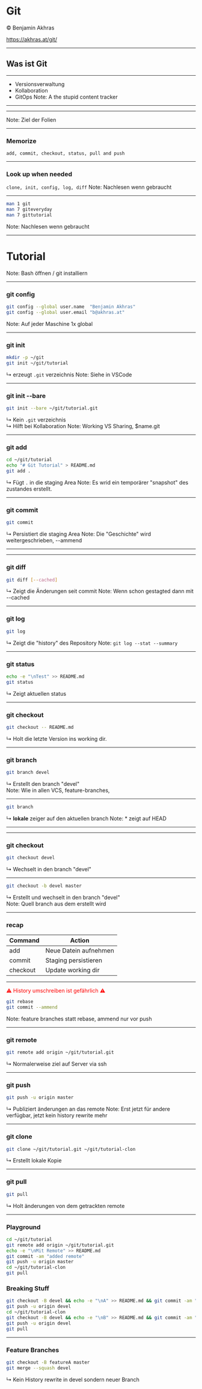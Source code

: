 # Git

© Benjamin Akhras

https://akhras.at/git/

---

## Was ist Git

----

* Versionsverwaltung
* Kollaboration
* GitOps
Note: A the stupid content tracker

----

<!-- .slide: data-background-image="static/git_lc.png" data-background-size="contain" -->

---


<!-- .slide: data-background-image="static/git1.jpg" data-background-size="contain" -->
Note: Ziel der Folien

---

### Memorize

`add, commit, checkout, status, pull and push`

---

### Look up when needed

`clone, init, config, log, diff`
Note: Nachlesen wenn gebraucht

----

```bash
man 1 git
man 7 giteveryday
man 7 gittutorial
```
Note: Nachlesen wenn gebraucht

---

# Tutorial
Note: Bash öffnen / git installiern

---

### git config

```bash
git config --global user.name  "Benjamin Akhras"
git config --global user.email "b@akhras.at"
```
Note: Auf jeder Maschine 1x global

---

### git init

```bash
mkdir -p ~/git
git init ~/git/tutorial
```
↳ erzeugt `.git` verzeichnis
Note: Siehe in VSCode

----

### git init --bare

```bash
git init --bare ~/git/tutorial.git
```
↳ Kein `.git` verzeichnis  
↳ Hilft bei Kollaboration
Note: Working VS Sharing, $name.git

---

### git add

```bash
cd ~/git/tutorial
echo "# Git Tutorial" > README.md
git add .
```
↳ Fügt `.` in die staging Area
Note: Es wrid ein temporärer "snapshot" des zustandes erstellt.

---

### git commit

```bash
git commit
```
↳ Persistiert die staging Area
Note: Die "Geschichte" wird weitergeschrieben, --ammend

----

<!-- .slide: data-background-image="static/git3.jpg" data-background-size="contain" -->

---

### git diff

```bash
git diff [--cached]
```
↳ Zeigt die Änderungen seit commit
Note: Wenn schon gestagted dann mit --cached

----

### git log

```bash
git log
```
↳ Zeigt die "history" des Repository
Note: `git log --stat --summary`

---

### git status

```bash
echo -e "\nTest" >> README.md
git status
```
↳ Zeigt aktuellen status

----

### git checkout

```bash
git checkout -- README.md
```
↳ Holt die letzte Version ins working dir.

---

### git branch

```bash
git branch devel
```
↳ Erstellt den branch "devel"  
Note: Wie in allen VCS, feature-branches, 

----

```bash
git branch
```
↳  __lokale__ zeiger auf den aktuellen branch
Note: * zeigt auf HEAD

----

<!-- .slide: data-background-image="static/checkout-master.png" data-background-size="contain" -->

---

### git checkout

```bash
git checkout devel
```
↳ Wechselt in den branch "devel"  

----

```bash
git checkout -b devel master
```
↳ Erstellt und wechselt in den branch "devel"  
Note: Quell branch aus dem erstellt wird

---

### recap

| Command  | Action                  |
|----------|--------------------------|
| add      | Neue Datein aufnehmen    |
| commit   | Staging persistieren     |
| checkout | Update working dir       |

----

<span style="color:red">⚠ History umschreiben ist gefährlich ⚠</span>

```bash
git rebase
git commit --ammend
```
Note: feature branches statt rebase, ammend nur vor push

---

### git remote
```bash
git remote add origin ~/git/tutorial.git
```
↳ Normalerweise ziel auf Server via ssh


----

### git push
```bash
git push -u origin master
```
↳ Publiziert änderungen an das remote
Note: Erst jetzt für andere verfügbar, jetzt kein history rewrite mehr

----

### git clone
```bash
git clone ~/git/tutorial.git ~/git/tutorial-clon
```
↳ Erstellt lokale Kopie

----

### git pull
```bash
git pull
```
↳ Holt änderungen von dem getrackten remote  


---

### Playground

```bash
cd ~/git/tutorial
git remote add origin ~/git/tutorial.git
echo -e "\nMit Remote" >> README.md
git commit -am "added remote"
git push -u origin master
cd ~/git/tutorial-clon
git pull
```

### Breaking Stuff

```bash
git checkout -B devel && echo -e "\nA" >> README.md && git commit -am "A"
git push -u origin devel
cd ~/git/tutorial-clon
git checkout -B devel && echo -e "\nB" >> README.md && git commit -am "B"
git push -u origin devel
git pull
```

---

### Feature Branches

```bash
git checkout -B featureA master
git merge --squash devel
```
↳ Kein History rewrite in devel sondern neuer Branch




